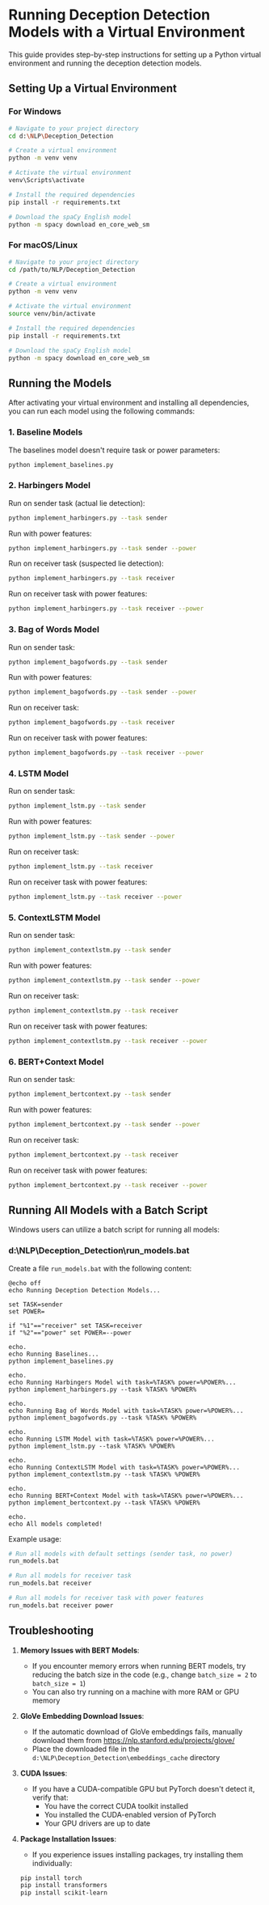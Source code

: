 # Running Deception Detection Models with a Virtual Environment

This guide provides step-by-step instructions for setting up a Python virtual environment and running the deception detection models.

## Setting Up a Virtual Environment

### For Windows

```bash
# Navigate to your project directory
cd d:\NLP\Deception_Detection

# Create a virtual environment
python -m venv venv

# Activate the virtual environment
venv\Scripts\activate

# Install the required dependencies
pip install -r requirements.txt

# Download the spaCy English model
python -m spacy download en_core_web_sm
```

### For macOS/Linux

```bash
# Navigate to your project directory
cd /path/to/NLP/Deception_Detection

# Create a virtual environment
python -m venv venv

# Activate the virtual environment
source venv/bin/activate

# Install the required dependencies
pip install -r requirements.txt

# Download the spaCy English model
python -m spacy download en_core_web_sm
```

## Running the Models

After activating your virtual environment and installing all dependencies, you can run each model using the following commands:

### 1. Baseline Models
The baselines model doesn't require task or power parameters:

```bash
python implement_baselines.py
```

### 2. Harbingers Model

Run on sender task (actual lie detection):
```bash
python implement_harbingers.py --task sender
```

Run with power features:
```bash
python implement_harbingers.py --task sender --power
```

Run on receiver task (suspected lie detection):
```bash
python implement_harbingers.py --task receiver
```

Run on receiver task with power features:
```bash
python implement_harbingers.py --task receiver --power
```

### 3. Bag of Words Model

Run on sender task:
```bash
python implement_bagofwords.py --task sender
```

Run with power features:
```bash
python implement_bagofwords.py --task sender --power
```

Run on receiver task:
```bash
python implement_bagofwords.py --task receiver
```

Run on receiver task with power features:
```bash
python implement_bagofwords.py --task receiver --power
```

### 4. LSTM Model

Run on sender task:
```bash
python implement_lstm.py --task sender
```

Run with power features:
```bash
python implement_lstm.py --task sender --power
```

Run on receiver task:
```bash
python implement_lstm.py --task receiver
```

Run on receiver task with power features:
```bash
python implement_lstm.py --task receiver --power
```

### 5. ContextLSTM Model

Run on sender task:
```bash
python implement_contextlstm.py --task sender
```

Run with power features:
```bash
python implement_contextlstm.py --task sender --power
```

Run on receiver task:
```bash
python implement_contextlstm.py --task receiver
```

Run on receiver task with power features:
```bash
python implement_contextlstm.py --task receiver --power
```

### 6. BERT+Context Model

Run on sender task:
```bash
python implement_bertcontext.py --task sender
```

Run with power features:
```bash
python implement_bertcontext.py --task sender --power
```

Run on receiver task:
```bash
python implement_bertcontext.py --task receiver
```

Run on receiver task with power features:
```bash
python implement_bertcontext.py --task receiver --power
```

## Running All Models with a Batch Script

Windows users can utilize a batch script for running all models:

### d:\NLP\Deception_Detection\run_models.bat

Create a file `run_models.bat` with the following content:

```batch
@echo off
echo Running Deception Detection Models...

set TASK=sender
set POWER=

if "%1"=="receiver" set TASK=receiver
if "%2"=="power" set POWER=--power

echo.
echo Running Baselines...
python implement_baselines.py

echo.
echo Running Harbingers Model with task=%TASK% power=%POWER%...
python implement_harbingers.py --task %TASK% %POWER%

echo.
echo Running Bag of Words Model with task=%TASK% power=%POWER%...
python implement_bagofwords.py --task %TASK% %POWER%

echo.
echo Running LSTM Model with task=%TASK% power=%POWER%...
python implement_lstm.py --task %TASK% %POWER%

echo.
echo Running ContextLSTM Model with task=%TASK% power=%POWER%...
python implement_contextlstm.py --task %TASK% %POWER%

echo.
echo Running BERT+Context Model with task=%TASK% power=%POWER%...
python implement_bertcontext.py --task %TASK% %POWER%

echo.
echo All models completed!
```

Example usage:
```bash
# Run all models with default settings (sender task, no power)
run_models.bat

# Run all models for receiver task
run_models.bat receiver

# Run all models for receiver task with power features
run_models.bat receiver power
```

## Troubleshooting

1. **Memory Issues with BERT Models**:
   - If you encounter memory errors when running BERT models, try reducing the batch size in the code (e.g., change `batch_size = 2` to `batch_size = 1`)
   - You can also try running on a machine with more RAM or GPU memory

2. **GloVe Embedding Download Issues**:
   - If the automatic download of GloVe embeddings fails, manually download them from https://nlp.stanford.edu/projects/glove/
   - Place the downloaded file in the `d:\NLP\Deception_Detection\embeddings_cache` directory

3. **CUDA Issues**:
   - If you have a CUDA-compatible GPU but PyTorch doesn't detect it, verify that:
     - You have the correct CUDA toolkit installed
     - You installed the CUDA-enabled version of PyTorch
     - Your GPU drivers are up to date

4. **Package Installation Issues**:
   - If you experience issues installing packages, try installing them individually:
   ```bash
   pip install torch
   pip install transformers
   pip install scikit-learn
   ```
